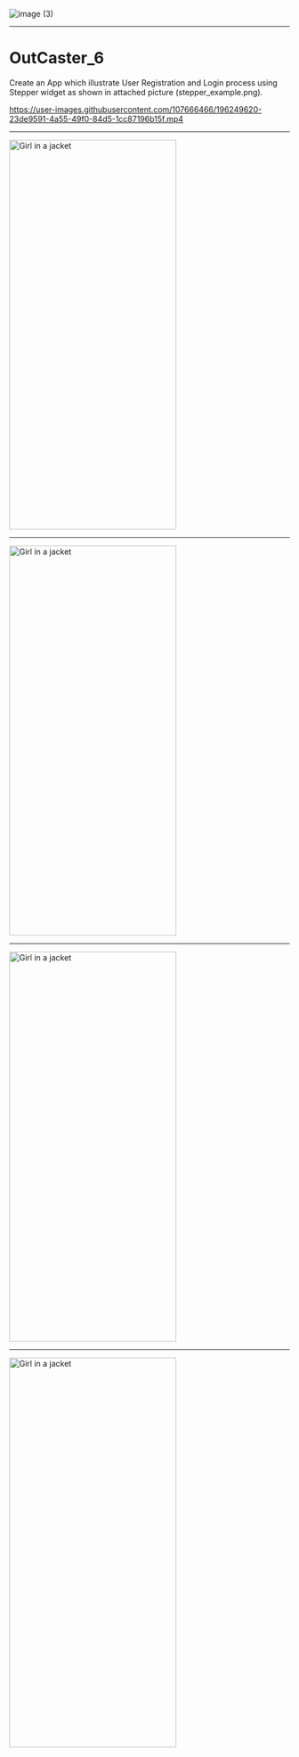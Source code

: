![image (3)](https://user-images.githubusercontent.com/107666466/196249419-51ab2d6c-08aa-4f1d-8a90-4d3bea0ab9d4.jpg)

<!-- <img src="https://user-images.githubusercontent.com/107666466/196148682-5233b5f7-ddda-422d-be49-7af1695b37ef.png" width="1200" height="280"> -->

---

# OutCaster_6
 Create an App which illustrate User Registration and Login process using Stepper widget as shown in attached picture (stepper_example.png).


https://user-images.githubusercontent.com/107666466/196249620-23de9591-4a55-49f0-84d5-1cc87196b15f.mp4

---

<img src="https://user-images.githubusercontent.com/107666466/196250371-89de40df-31c5-46aa-ba6c-81b90ae02198.jpg" alt="Girl in a jacket" width="300" height="700">
  
---  
  
<img src="https://user-images.githubusercontent.com/107666466/196250449-a32d5fdf-0f84-460f-a1e2-424434781f69.jpg" alt="Girl in a jacket" width="300" height="700">

---

<img src="https://user-images.githubusercontent.com/107666466/196250528-d7b23f92-2758-4f02-bdc4-dea793512859.jpg" alt="Girl in a jacket" width="300" height="700">

---

<img src="https://user-images.githubusercontent.com/107666466/196250591-ead919a8-c161-4354-a3cf-35fc1baedf32.jpg" alt="Girl in a jacket" width="300" height="700">
